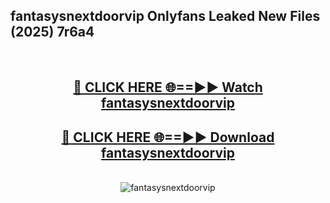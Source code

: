 <h2>fantasysnextdoorvip Onlyfans Leaked New Files (2025) 7r6a4</h2>
<br>
<div align="center">
<h2><a href="https://mediafiles.top/fantasysnextdoorvip&ref=git" rel="nofollow">🔴 CLICK HERE 🌐==►► Watch fantasysnextdoorvip</a></h2>
<h2><a href="https://mediafiles.top/fantasysnextdoorvip&ref=git" rel="nofollow">🔴 CLICK HERE 🌐==►► Download fantasysnextdoorvip</a></h2>
<br>
<a href="https://mediafiles.top/fantasysnextdoorvip&ref=git" rel="nofollow" data-target="animated-image.originalLink"><img src="https://i.ibb.co.com/xMMVF88/686577567.gif" alt="fantasysnextdoorvip" style="max-width: 100%; display: inline-block;" data-target="animated-image.originalImage"></a>
</div>
<br>
<br>